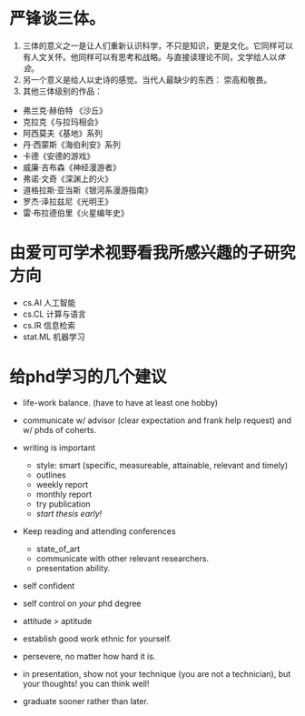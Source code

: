 # 严锋谈三体。
1. 三体的意义之一是让人们重新认识科学，不只是知识，更是文化。它同样可以有人文关怀。他同样可以有思考和战略。与直接读理论不同，文学给人以*体会*。
2. 另一个意义是给人以史诗的感觉。当代人最缺少的东西： 崇高和敬畏。
3. 其他三体级别的作品：
 - 弗兰克·赫伯特 《沙丘》
 - 克拉克《与拉玛相会》
 - 阿西莫夫《基地》系列
 - 丹·西蒙斯《海伯利安》系列
 - 卡德《安德的游戏》
 - 威廉·吉布森《神经漫游者》
 - 弗诺·文奇《深渊上的火》
 - 道格拉斯·亚当斯《银河系漫游指南》
 - 罗杰·泽拉兹尼《光明王》
 - 雷·布拉德伯里《火星编年史》

# 由爱可可学术视野看我所感兴趣的子研究方向
 - cs.AI 人工智能
 - cs.CL 计算与语言
 - cs.IR 信息检索
 - stat.ML 机器学习

# 给phd学习的几个建议
 - life-work balance. (have to have at least one hobby)
 - communicate w/ advisor (clear expectation and frank help request) and w/ phds of coherts. 
 - writing is important 
   * style: smart (specific, measureable, attainable, relevant and timely)
   * outlines
   * weekly report 
   * monthly report
   * try publication
   * _start thesis early!_
 - Keep reading and attending conferences
   * state_of_art
   * communicate with other relevant researchers.
   * presentation ability.


- self confident
- self control on *your* phd degree
- attitude > aptitude
- establish good work ethnic for yourself.
- persevere, no matter how hard it is.
- in presentation, show not your technique (you are not a technician), but your thoughts! you can think well!
- graduate sooner rather than later.




